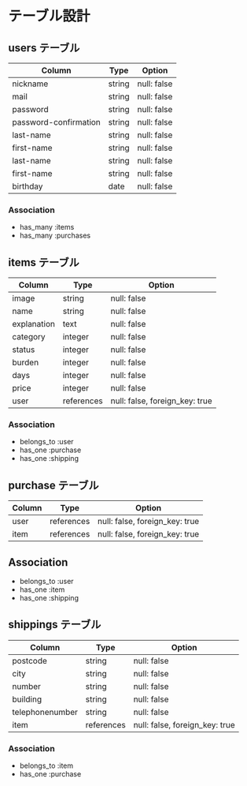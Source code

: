 # テーブル設計

## users テーブル

| Column                | Type   | Option      | 
| --------------------- | ------ | ----------- |
| nickname              | string | null: false |
| mail                  | string | null: false |
| password              | string | null: false |
| password-confirmation | string | null: false |
| last-name             | string | null: false |
| first-name            | string | null: false |
| last-name             | string | null: false |
| first-name            | string | null: false |
| birthday              | date   | null: false |

### Association

- has_many :items
- has_many :purchases

## items テーブル

| Column      | Type       | Option                         |
| ------------| ---------- | -------------------------------|    
| image       | string     | null: false                    |
| name        | string     | null: false                    |
| explanation | text       | null: false                    |
| category    | integer    | null: false                    |
| status      | integer    | null: false                    |
| burden      | integer    | null: false                    |
| days        | integer    | null: false                    |
| price       | integer    | null: false                    |
| user        | references | null: false, foreign_key: true |

### Association

- belongs_to :user
- has_one :purchase
- has_one :shipping

## purchase テーブル

| Column | Type       | Option                         |
| ------ | ---------- | ------------------------------ |
| user   | references | null: false, foreign_key: true |
| item   | references | null: false, foreign_key: true |

## Association

- belongs_to :user
- has_one :item
- has_one :shipping

## shippings テーブル

| Column          | Type       | Option                         |
| --------------- | ---------- | ------------------------------ |
| postcode        | string     | null: false                    |
| city            | string     | null: false                    |
| number          | string     | null: false                    |
| building        | string     | null: false                    |
| telephonenumber | string     | null: false                    |
| item            | references | null: false, foreign_key: true |

### Association

- belongs_to :item
- has_one :purchase
